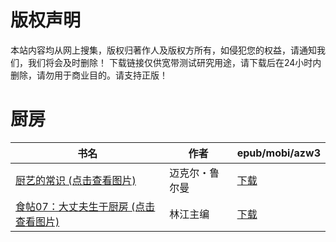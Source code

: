 # 版权声明

本站内容均从网上搜集，版权归著作人及版权方所有，如侵犯您的权益，请通知我们，我们将会及时删除！ 下载链接仅供宽带测试研究用途，请下载后在24小时内删除，请勿用于商业目的。请支持正版！

# 厨房

| 书名 | 作者 | epub/mobi/azw3 |
| --- | --- | --- |
| [厨艺的常识 (点击查看图片)](https://www.dushupai.com/attachment/2024/06/08/e675ddb34d223baf.jpg) | 迈克尔・鲁尔曼 | [下载](https://url89.ctfile.com/f/31084289-1357047916-0cbbd4?p=8866) |
| [食帖07：大丈夫生于厨房 (点击查看图片)](https://www.dushupai.com/attachment/2024/06/07/794917eaf45cb1b9.jpg) | 林江主编 | [下载](https://url89.ctfile.com/f/31084289-1357042570-b5d85e?p=8866) |
